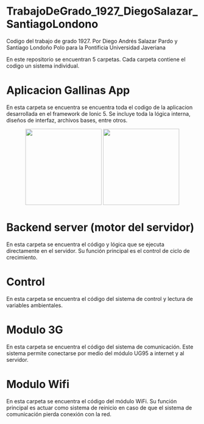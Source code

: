 # TrabajoDeGrado_1927_DiegoSalazar_SantiagoLondono
Codigo del trabajo de grado 1927. Por Diego Andrés Salazar Pardo y Santiago Londoño Polo para la Pontificia Universidad Javeriana 


En este repositorio se encuentran 5 carpetas. Cada carpeta contiene el codigo un sistema individual.


# Aplicacion Gallinas App

En esta carpeta se encuentra se encuentra toda el codigo de la aplicacion desarrollada en el framework de Ionic 5. Se incluye toda la lógica interna, diseños de interfaz, archivos bases, entre otros.



<p align="center">
 
<img src="https://i.ibb.co/dfdcsgd/inicio-De-Sesion.png" width="200" >
<img src="https://i.ibb.co/wcSg1YT/Screenshot-2020-11-19-22-25-25-67.jpg" width="200" >

</p>

# Backend server (motor del servidor)

En esta carpeta se encuentra el código y lógica que se ejecuta directamente en el servidor. Su función principal es el control de ciclo de crecimiento. 

# Control

En esta carpeta se encuentra el código del sistema de control y lectura de variables ambientales.

# Modulo 3G

En esta carpeta se encuentra el código del sistema de comunicación. Este sistema permite conectarse por medio del módulo UG95 a internet y al servidor.

# Modulo Wifi

En esta carpeta se encuentra el código del módulo WiFi. Su función principal es actuar como sistema de reinicio en caso de que el sistema de comunicación pierda conexión con la red.
